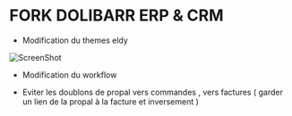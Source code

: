 # FORK DOLIBARR ERP & CRM

- Modification du themes eldy

![ScreenShot](https://github.com/koalasc/dolibarr-4.0.1/theme/eldy/view.jpg)


- Modification du workflow

- Eviter les doublons de propal vers commandes , vers factures ( garder un lien de la propal à la facture et inversement )

